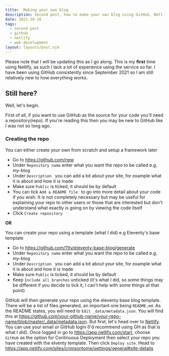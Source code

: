 ```yaml
---
title:  Making your own blog
description: Second post, how to make your own blog using GitHub, Netlify and Eleventy.
date: 2021-10-16
tags:
  - second post
  - github
  - netlify
  - web development
layout: layouts/post.njk
---
```



Please note that I will be updating this as I go along. This is my **first** time using Netlify, as such I lack a lot of experience using the service so far. I have been using GitHub consistently since September 2021 so I am still relatively new to how everything works. 

## Still here?

Well, let's begin.

First of all, if you want to use GitHub as the source for your code you'll need a repository(repo). If you're reading this then you may be new to GitHub like I was not so long ago.  

### Creating the repo

You can either create your own from scratch and setup a framework later

- Go to <https://github.com/new>
- Under ``Repository name`` enter what you want the repo to be called e.g. my-blog
- Under ``Description `` you can add a bit about your site, for example what it is about and how it is made
- Make sure ``Public`` is ticked, it should be by default
- You can tick ``Add a README file `` to go into more detail about your code if you wish. It is not completely necessary but may be useful for explaining your repo to other users or those that are interested but don't understand what exactly is going on by viewing the code itself
- Click ``Create repository``

**OR**

You can create your repo using a template (what I did) e.g Eleventy's base template

- Go to <https://github.com/11ty/eleventy-base-blog/generate>
- Under ``Repository name`` enter what you want the repo to be called e.g. my-blog
- Under ``Description `` you can add a bit about your site, for example what it is about and how it is made
- Make sure ``Public`` is ticked, it should be by default
- Keep ``Include all branches`` unticked (it's what I did, so some things may be different if you decide to tick it, I can't help with some things at that point)

GitHub will then generate your repo using the eleventy base blog template. There will be a list of files generated, an important one being ``README.md``. As the README states, you will need to ``Edit _data/metadata.json``. You will find this at <https://github.com/your-github-name/your-repo-name/blob/master/_data/metadata.json>. But first, let's head over to [Netlify](https://app.netlify.com/signup). You can use your email or GitHub login (I'd recommend using GH as that is what I did). Once logged in go to <https://app.netlify.com/start>, choose ``GitHub`` as the option for Continuous Deployment then select your repo you have created with the elventy template. Then click ``Deploy site``. Head to <https://app.netlify.com/sites/crimsontome/settings/general#site-details>
